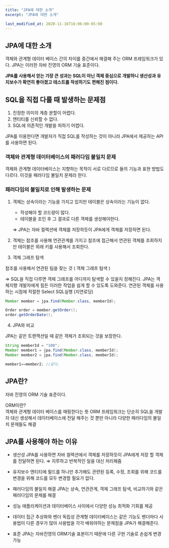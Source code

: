 ```yaml
---
title: "JPA에 대한 소개"
excerpt: "JPA에 대한 소개"

last_modified_at: 2020-11-16T16:06:00-05:00
---
```



## JPA에 대한 소개

객체와 관계형 데이터 베이스 간의 차이를 중간에서 해결해 주는 ORM 프레임워크가 있다. JPA는 이러한 자바 진영의 ORM 기술 표준이다.

**JPA를 사용해서 얻는 가장 큰 성과는 SQL이 아닌 객체 중심으로 개발하니 생산성과 유지보수가 확연히 좋아졌고 테스트를 작성하기도 편해진 점이다.**

## SQL을 직접 다룰 때 발생하는 문제점

1. 진정한 의미의 계층 분할이 어렵다.
2. 엔티티를 신뢰할 수 없다.
3. SQL에 의존적인 개발을 피하기 어렵다.

JPA를 이용한다면 개발자가 직접 SQL를 작성하는 것이 아니라 JPA에서 제공하는 API를 사용하면 된다. 

### 객체와 관계형 데이터베이스의 패러다임 불일치 문제

객체와 관계형 데이터베이스는 지향하는 목적이 서로 다르므로 둘의 기능과 표현 방법도 다르다. 이것을 패러다임 불일치 문제라 한다.

### 패러다임의 불일치로 인해 발생하는 문제

1. 객체는 상속이라는 기능을 가지고 있지만 테이블은 상속이라는 기능이 없다.
    - 작성해야 할 코드량이 많다.
    - 테이블을 조인 후 그 결과로 다른 객체를 생성해야한다.

    ⇒ JPA는 자바 컬렉션에 객체를 저장하듯이 JPA에게 객체를 저장하면 된다.

2. 객체는 참조를 사용해 연관관계를 가지고 참조에 접근해서 연관된 객체를 조회하지만 테이블은 외래 키를 사용해서 조회한다.

3. 객체 그래프 탐색

참조를 사용해서 연관된 팀을 찾는 것 ( 객체 그래프 탐색 )

⇒ SQL을 직접 다루면 객체 그래프를 어디까지 탐색할 수 있을지 정해진다.
JPA는 객체지향 개발자에게 힘든 이러한 작업을 쉽게 할 수 있도록 도와준다.
연관된 객체를 사용하는 시점에 적절한 Select SQL실행 (지연로딩)

```java
Member member = jpa.find(Member.class, memberId);

Order order = member.getOrder();
order.getOrderDate();
```

4. JPA와 비교

JPA는 같은 트랜잭션일 때 같은 객체가 조회되는 것을 보장한다.

```java
String memberId = "100";
Member member1 = jpa.find(Member.class, memberId);
Member member2 = jpa.find(Member.class, memberId);

member1==member2; //같다.
```

## JPA란?

자바 진영의 ORM 기술 표준이다.

ORM이란?  
객체와 관계형 데이터 베이스를 매핑한다는 뜻
ORM 프레임워크는 단순히 SQL을 개발자 대신 생성해서 데이터베이스에 전달 해주는 것 뿐만 아니라 다양한 패러다임의 불일치 문제들도 해결

## JPA를 사용해야 하는 이유

- 생산성
    JPA를 사용하면 자바 컬렉션에서 객체를 저장하듯이 JPA에게 저장 할 객체를 전달하면 된다.  ⇒ 지루하고 반복적인 일을 대신 처리해줌

- 유지보수
    엔티티에 필드를 하나만 추가해도 관련된 등록, 수정, 조회를 위해 코드를 변경을 위해 코드를 모두 변경할 필요가 없다.

- 패러다임의 불일치 해결
    JPA는 상속, 연관관계, 객체 그래프 탐색, 비교하기와 같은 패러다임의 문제를 해결

- 성능
    애플리케이션과 데이터베이스 사이에서 다양한 성능 최적화 기회를 제공

- 데이터 접근 추상화와 벤더 독립성
    관계형 데이터베이스는 같은 기능도 벤더마다 사용법이 다른 경우가 많아 사용법을 각각 배워야하는 문제점을 JPA가 해결해준다.

- 표준
    JPA는 자바진영의 ORM기술 표본이기 때문에 다른 구현 기술로 손쉽게 변경가능